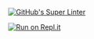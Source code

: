 [![GitHub's Super Linter](https://github.com/ICS20-Programming-ShylaO/Unit1-01-HTML-HelloWorld/workflows/GitHub's%20Super%20Linter/badge.svg)](https://github.com/ICS20-Programming-ShylaO/Unit1-01-HTML-HelloWorld/actions)


[![Run on Repl.it](https://repl.it/badge/github/<OWNER>/<REPOSITORY>)](https://repl.it/github/<OWNER>/<REPOSITORY>)